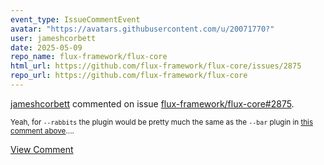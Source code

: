 ```yaml
---
event_type: IssueCommentEvent
avatar: "https://avatars.githubusercontent.com/u/20071770?"
user: jameshcorbett
date: 2025-05-09
repo_name: flux-framework/flux-core
html_url: https://github.com/flux-framework/flux-core/issues/2875
repo_url: https://github.com/flux-framework/flux-core
---
```


<a href='https://github.com/jameshcorbett' target='_blank'>jameshcorbett</a> commented on issue <a href='https://github.com/flux-framework/flux-core/issues/2875' target='_blank'>flux-framework/flux-core#2875</a>.

<small>Yeah, for `--rabbits` the plugin would be pretty much the same as the `--bar` plugin in [this comment above](https://github.com/flux-framework/flux-core/issues/2875#issuecomment-2542474495)....</small>

<a href='https://github.com/flux-framework/flux-core/issues/2875' target='_blank'>View Comment</a>